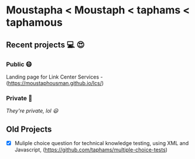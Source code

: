 # Moustapha < Moustaph < taphams < taphamous

## Recent projects :computer: :heart_eyes:
### Public :mask:
 Landing page for Link Center Services - (https://moustaphousman.github.io/lcs/)
### Private :palm_tree:
*They're private, lol :smiley:*
## Old Projects
- [x] Muliple choice question for technical knowledge testing, using XML and Javascript, (https://github.com/taphams/multiple-choice-tests)